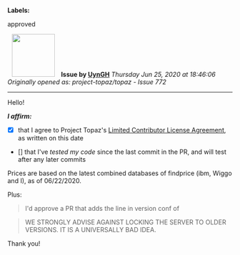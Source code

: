 **Labels:**

approved



<a href="https://github.com/UynGH"><img src="https://avatars2.githubusercontent.com/u/40763842?v=4" width="96" height="96" hspace="10"></img></a> **Issue by [UynGH](https://github.com/UynGH)**
_Thursday Jun 25, 2020 at 18:46:06_
_Originally opened as: project-topaz/topaz - Issue 772_

----

Hello!

<!-- place 'x' mark between square [] brackets to affirm: -->
**_I affirm:_**
- [x] that I agree to Project Topaz's [Limited Contributor License Agreement](http://project-topaz.com/blob/release/CONTRIBUTOR_AGREEMENT.md), as written on this date
- [] that I've _tested my code_ since the last commit in the PR, and will test after any later commits

Prices are based on the latest combined databases of findprice (ibm, Wiggo and I), as of 06/22/2020.

Plus:

> I'd approve a PR that adds the line in version conf of
> WE STRONGLY ADVISE AGAINST LOCKING THE SERVER TO OLDER VERSIONS. IT IS A UNIVERSALLY BAD IDEA.

Thank you!
